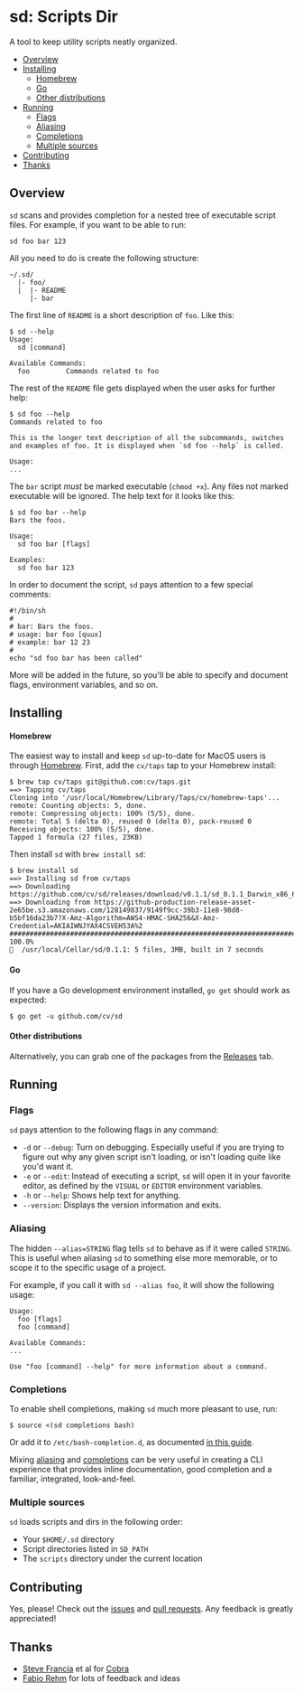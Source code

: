 # sd: Scripts Dir

A tool to keep utility scripts neatly organized.

<!-- toc -->

- [Overview](#overview)
- [Installing](#installing)
    + [Homebrew](#homebrew)
    + [Go](#go)
    + [Other distributions](#other-distributions)
- [Running](#running)
  * [Flags](#flags)
  * [Aliasing](#aliasing)
  * [Completions](#completions)
  * [Multiple sources](#multiple-sources)
- [Contributing](#contributing)
- [Thanks](#thanks)

<!-- tocstop -->

## Overview

`sd` scans and provides completion for a nested tree of executable script files. For example, if you want to be able to run:

```shell
sd foo bar 123
```

All you need to do is create the following structure:

```
~/.sd/
  |- foo/
  |  |- README
     |- bar
```

The first line of `README` is a short description of `foo`. Like this:

```
$ sd --help
Usage:
  sd [command]

Available Commands:
  foo         Commands related to foo
```

The rest of the `README` file gets displayed when the user asks for further help:

```
$ sd foo --help
Commands related to foo

This is the longer text description of all the subcommands, switches
and examples of foo. It is displayed when `sd foo --help` is called.

Usage:
...
```

The `bar` script *must* be marked executable (`chmod +x`). Any files not marked executable will be ignored. The help text for it looks like this:

```
$ sd foo bar --help
Bars the foos.

Usage:
  sd foo bar [flags]

Examples:
  sd foo bar 123
```

In order to document the script, `sd` pays attention to a few special comments:

```shell
#!/bin/sh
#
# bar: Bars the foos.
# usage: bar foo [quux]
# example: bar 12 23
#
echo "sd foo bar has been called"
```

More will be added in the future, so you'll be able to specify and document flags, environment variables, and so on.

## Installing

#### Homebrew

The easiest way to install and keep `sd` up-to-date for MacOS users is through [Homebrew](https://brew.sh). First, add the `cv/taps` tap to your Homebrew install:

```
$ brew tap cv/taps git@github.com:cv/taps.git
==> Tapping cv/taps
Cloning into '/usr/local/Homebrew/Library/Taps/cv/homebrew-taps'...
remote: Counting objects: 5, done.
remote: Compressing objects: 100% (5/5), done.
remote: Total 5 (delta 0), reused 0 (delta 0), pack-reused 0
Receiving objects: 100% (5/5), done.
Tapped 1 formula (27 files, 23KB)
```

Then install `sd` with `brew install sd`:

```
$ brew install sd
==> Installing sd from cv/taps
==> Downloading https://github.com/cv/sd/releases/download/v0.1.1/sd_0.1.1_Darwin_x86_64.tar.gz
==> Downloading from https://github-production-release-asset-2e65be.s3.amazonaws.com/128149837/9149f9cc-39b3-11e8-98d8-b5bf16da23b7?X-Amz-Algorithm=AWS4-HMAC-SHA256&X-Amz-Credential=AKIAIWNJYAX4CSVEH53A%2
######################################################################## 100.0%
🍺  /usr/local/Cellar/sd/0.1.1: 5 files, 3MB, built in 7 seconds
```

#### Go

If you have a Go development environment installed, `go get` should work as expected:

```shell
$ go get -u github.com/cv/sd
```

#### Other distributions

Alternatively, you can grab one of the packages from the [Releases](https://github.com/cv/sd/releases) tab.

## Running

### Flags

`sd` pays attention to the following flags in any command:

* `-d` or `--debug`: Turn on debugging. Especially useful if you are trying to figure out why any given script isn't loading, or isn't loading quite like you'd want it.
* `-e` or `--edit`: Instead of executing a script, `sd` will open it in your favorite editor, as defined by the `VISUAL` or `EDITOR` environment variables.
* `-h` or `--help`: Shows help text for anything.
* `--version`: Displays the version information and exits.

### Aliasing

The hidden `--alias=STRING` flag tells `sd` to behave as if it were called `STRING`. This is useful when aliasing `sd` to something else more memorable, or to scope it to the specific usage of a project.

For example, if you call it with `sd --alias foo`, it will show the following usage:

```
Usage:
  foo [flags]
  foo [command]

Available Commands:
...

Use "foo [command] --help" for more information about a command.
```

### Completions

To enable shell completions, making `sd` much more pleasant to use, run:

```shell
$ source <(sd completions bash)
```

Or add it to `/etc/bash-completion.d`, as documented [in this guide](https://debian-administration.org/article/316/An_introduction_to_bash_completion_part_1).

Mixing [aliasing](#aliasing) and [completions](#completions) can be very useful in creating a CLI experience that provides inline documentation, good completion and a familiar, integrated, look-and-feel.

### Multiple sources

`sd` loads scripts and dirs in the following order:

- Your `$HOME/.sd` directory
- Script directories listed in `SD_PATH`
- The `scripts` directory under the current location

## Contributing

Yes, please! Check out the [issues](https://github.com/cv/sd/issues) and [pull requests](https://github.com/cv/sd/pulls). Any feedback is greatly appreciated!

## Thanks

- [Steve Francia](https://github.com/spf13) et al for [Cobra](https://github.com/spf13/cobra)
- [Fabio Rehm](https://github.com/fgrehm) for lots of feedback and ideas
